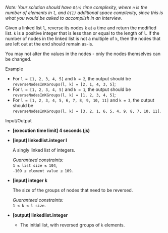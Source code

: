 
_Note: Your solution should have  `O(n)`  time complexity, where  `n`  is the number of elements in  `l`, and  `O(1)`  additional space complexity, since this is what you would be asked to accomplish in an interview._

Given a linked list  `l`, reverse its nodes  `k`  at a time and return the modified list.  `k`  is a positive integer that is less than or equal to the length of  `l`. If the number of nodes in the linked list is not a multiple of  `k`, then the nodes that are left out at the end should remain as-is.

You may not alter the values in the nodes - only the nodes themselves can be changed.

Example

-   For  `l = [1, 2, 3, 4, 5]`  and  `k = 2`, the output should be  
    `reverseNodesInKGroups(l, k) = [2, 1, 4, 3, 5]`;
-   For  `l = [1, 2, 3, 4, 5]`  and  `k = 1`, the output should be  
    `reverseNodesInKGroups(l, k) = [1, 2, 3, 4, 5]`;
-   For  `l = [1, 2, 3, 4, 5, 6, 7, 8, 9, 10, 11]`  and  `k = 3`, the output should be  
    `reverseNodesInKGroups(l, k) = [3, 2, 1, 6, 5, 4, 9, 8, 7, 10, 11]`.

Input/Output

-   **[execution time limit] 4 seconds (js)**
    
-   **[input] linkedlist.integer l**
    
    A singly linked list of integers.
    
    _Guaranteed constraints:_  
    `1 ≤ list size ≤ 104`,  
    `-109 ≤ element value ≤ 109`.
    
-   **[input] integer k**
    
    The size of the groups of nodes that need to be reversed.
    
    _Guaranteed constraints:_  
    `1 ≤ k ≤ l size`.
    
-   **[output] linkedlist.integer**
    
    -   The initial list, with reversed groups of  `k`  elements.
